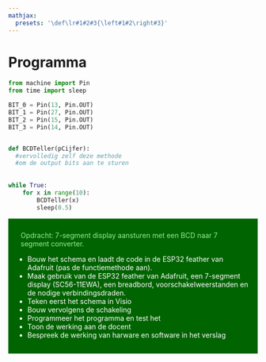 ```yaml
---
mathjax:
  presets: '\def\lr#1#2#3{\left#1#2\right#3}'
---
```



# Programma

```python
from machine import Pin
from time import sleep

BIT_0 = Pin(13, Pin.OUT)
BIT_1 = Pin(27, Pin.OUT)
BIT_2 = Pin(15, Pin.OUT)
BIT_3 = Pin(14, Pin.OUT)


def BCDTeller(pCijfer):
  #vervolledig zelf deze methode
  #om de output bits aan te sturen
  
        
while True:
    for x in range(10):
        BCDTeller(x)
        sleep(0.5)
```

<div style="background-color:darkgreen; text-align:left; vertical-align:left; padding:15px;">
<p style="color:lightgreen; margin:10px">
Opdracht: 7-segment display aansturen met een BCD naar 7 segment converter.
<ul style="color: white;">
<li>Bouw het schema en laadt de code in de ESP32 feather van Adafruit (pas de functiemethode aan).</li>
<li>Maak gebruik van de ESP32 feather van Adafruit, een 7-segment display (SC56-11EWA), een breadbord, voorschakelweerstanden en de nodige verbindingsdraden.</li>
<li>Teken eerst het schema in Visio</li>
<li>Bouw vervolgens de schakeling</li>
<li>Programmeer het programma en test het</li>
<li>Toon de werking aan de docent</li>
<li>Bespreek de werking van harware en software in het verslag</li>
</ul>
</p>
</div>